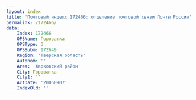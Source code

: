 ```yaml
---
layout: index
title: 'Почтовый индекс 172466: отделение почтовой связи Почты России'
permalink: /172466/
data:
    Index: 172466
    OPSName: Гороватка
    OPSType: О
    OPSSubm: 172649
    Region: 'Тверская область'
    Autonom: ''
    Area: 'Жарковский район'
    City: Гороватка
    City1: ''
    ActDate: '20050907'
    IndexOld: ''
---
```

